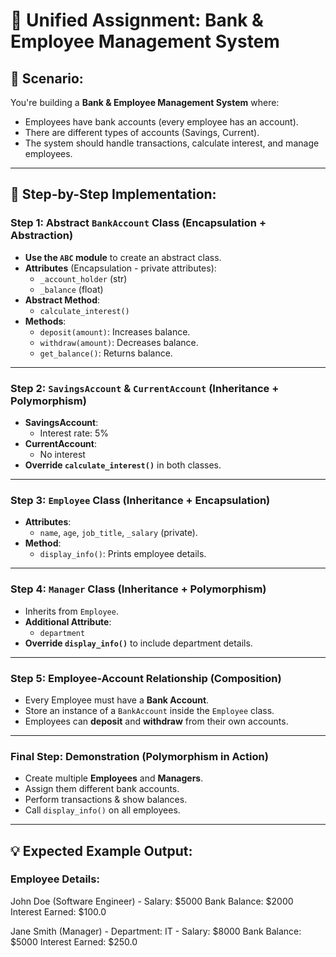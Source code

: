 # 💼 Unified Assignment: Bank & Employee Management System

## 📌 Scenario:
You're building a **Bank & Employee Management System** where:
- Employees have bank accounts (every employee has an account).
- There are different types of accounts (Savings, Current).
- The system should handle transactions, calculate interest, and manage employees.

---

## 📝 Step-by-Step Implementation:

### Step 1: Abstract `BankAccount` Class (Encapsulation + Abstraction)
- **Use the `ABC` module** to create an abstract class.
- **Attributes** (Encapsulation - private attributes):
  - `_account_holder` (str)
  - `_balance` (float)
- **Abstract Method**:
  - `calculate_interest()`
- **Methods**:
  - `deposit(amount)`: Increases balance.
  - `withdraw(amount)`: Decreases balance.
  - `get_balance()`: Returns balance.

---

### Step 2: `SavingsAccount` & `CurrentAccount` (Inheritance + Polymorphism)
- **SavingsAccount**:
  - Interest rate: 5%
- **CurrentAccount**:
  - No interest
- **Override `calculate_interest()`** in both classes.

---

### Step 3: `Employee` Class (Inheritance + Encapsulation)
- **Attributes**:
  - `name`, `age`, `job_title`, `_salary` (private).
- **Method**:
  - `display_info()`: Prints employee details.

---

### Step 4: `Manager` Class (Inheritance + Polymorphism)
- Inherits from `Employee`.
- **Additional Attribute**:
  - `department`
- **Override `display_info()`** to include department details.

---

### Step 5: Employee-Account Relationship (Composition)
- Every Employee must have a **Bank Account**.
- Store an instance of a `BankAccount` inside the `Employee` class.
- Employees can **deposit** and **withdraw** from their own accounts.

---

### Final Step: Demonstration (Polymorphism in Action)
- Create multiple **Employees** and **Managers**.
- Assign them different bank accounts.
- Perform transactions & show balances.
- Call `display_info()` on all employees.

---

## 💡 Expected Example Output:

### Employee Details:


John Doe (Software Engineer) - Salary: $5000 Bank Balance: $2000 Interest Earned: $100.0

Jane Smith (Manager) - Department: IT - Salary: $8000 Bank Balance: $5000 Interest Earned: $250.0